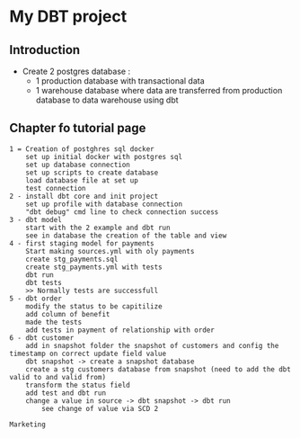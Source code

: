 # My DBT project

## Introduction 
- Create 2 postgres database : 
    - 1 production database with transactional data 
    - 1 warehouse database where data are transferred from production database to data warehouse using dbt


## Chapter fo tutorial page 
    1 = Creation of postghres sql docker 
        set up initial docker with postgres sql 
        set up database connection 
        set up scripts to create database 
        load database file at set up 
        test connection 
    2 - install dbt core and init project 
        set up profile with database connection 
        "dbt debug" cmd line to check connection success 
    3 - dbt model
        start with the 2 example and dbt run 
        see in database the creation of the table and view 
    4 - first staging model for payments
        Start making sources.yml with oly payments
        create stg_payments.sql
        create stg_payments.yml with tests
        dbt run 
        dbt tests
        >> Normally tests are successfull   
    5 - dbt order 
        modify the status to be capitilize 
        add column of benefit 
        made the tests
        add tests in payment of relationship with order 
    6 - dbt customer 
        add in snapshot folder the snapshot of customers and config the timestamp on correct update field value
        dbt snapshot -> create a snapshot database
        create a stg customers database from snapshot (need to add the dbt valid to and valid from)
        transform the status field 
        add test and dbt run 
        change a value in source -> dbt snapshot -> dbt run 
            see change of value via SCD 2 

    Marketing 